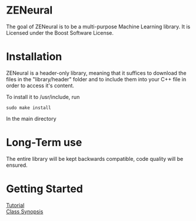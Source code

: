 # ZENeural
The goal of ZENeural is to be a multi-purpose Machine Learning library.
It is Licensed under the Boost Software License.



# Installation
ZENeural is a header-only library, meaning that it suffices to download the files in the "library/header" folder and to include them into your C++ file in order to access it's content.

To install it to /usr/include, run

`sudo make install`

In the main directory

# Long-Term use
The entire library will be kept backwards compatible, code quality will be ensured.

# Getting Started

[Tutorial <work In progress>](https://github.com/Wittmaxi/ZENeural/wiki/Tutorial---%231-Basic-usage-of-the-Neural-Network)
  <br>
[Class Synopsis <work in progress>]()
